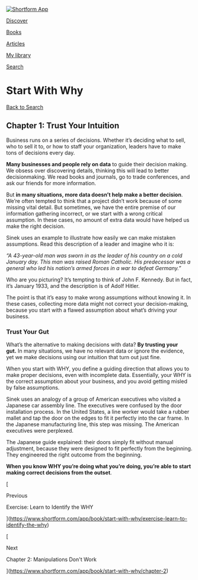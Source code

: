 [![Shortform App](https://www.shortform.com/img/logo-dark.70c1b072.svg)](https://www.shortform.com/app)

[Discover](https://www.shortform.com/app)

[Books](https://www.shortform.com/app/books)

[Articles](https://www.shortform.com/app/articles)

[My library](https://www.shortform.com/app/library)

[Search](https://www.shortform.com/app/search)

# Start With Why

[Back to Search](https://www.shortform.com/app/search)

## Chapter 1: Trust Your Intuition

Business runs on a series of decisions. Whether it’s deciding what to sell, who to sell it to, or how to staff your organization, leaders have to make tons of decisions every day.

**Many businesses and people rely on data** to guide their decision making. We obsess over discovering details, thinking this will lead to better decisionmaking. We read books and journals, go to trade conferences, and ask our friends for more information.

But **in many situations, more data doesn’t help make a better decision**. We’re often tempted to think that a project didn’t work because of some missing vital detail. But sometimes, we have the entire premise of our information gathering incorrect, or we start with a wrong critical assumption. In these cases, no amount of extra data would have helped us make the right decision.

Sinek uses an example to illustrate how easily we can make mistaken assumptions. Read this description of a leader and imagine who it is:

_“A 43-year-old man was sworn in as the leader of his country on a cold January day. This man was raised Roman Catholic. His predecessor was a general who led his nation’s armed forces in a war to defeat Germany.”_

Who are you picturing? It’s tempting to think of John F. Kennedy. But in fact, it’s January 1933, and the description is of Adolf Hitler.

The point is that it’s easy to make wrong assumptions without knowing it. In these cases, collecting more data might not correct your decision-making, because you start with a flawed assumption about what’s driving your business.

### Trust Your Gut

What’s the alternative to making decisions with data? **By trusting your gut.** In many situations, we have no relevant data or ignore the evidence, yet we make decisions using our intuition that turn out just fine.

When you start with WHY, you define a guiding direction that allows you to make proper decisions, even with incomplete data. Essentially, your WHY is the correct assumption about your business, and you avoid getting misled by false assumptions.

Sinek uses an analogy of a group of American executives who visited a Japanese car assembly line. The executives were confused by the door installation process. In the United States, a line worker would take a rubber mallet and tap the door on the edges to fit it perfectly into the car frame. In the Japanese manufacturing line, this step was missing. The American executives were perplexed.

The Japanese guide explained: their doors simply fit without manual adjustment, because they were designed to fit perfectly from the beginning. They engineered the right outcome from the beginning.

**When you know WHY you’re doing what you’re doing, you’re able to start making correct decisions from the outset**.

[

Previous

Exercise: Learn to Identify the WHY

](https://www.shortform.com/app/book/start-with-why/exercise-learn-to-identify-the-why)

[

Next

Chapter 2: Manipulations Don't Work

](https://www.shortform.com/app/book/start-with-why/chapter-2)